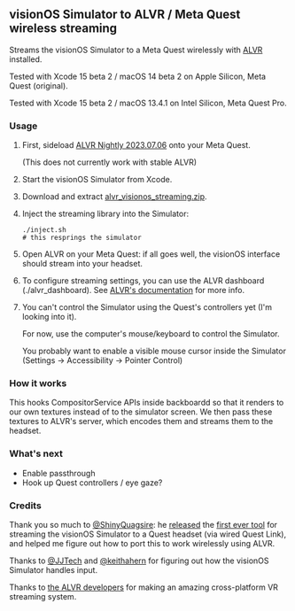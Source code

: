 ## visionOS Simulator to ALVR / Meta Quest wireless streaming

Streams the visionOS Simulator to a Meta Quest wirelessly with [ALVR](https://github.com/alvr-org/ALVR) installed.

Tested with Xcode 15 beta 2 / macOS 14 beta 2 on Apple Silicon, Meta Quest (original).

Tested with Xcode 15 beta 2 / macOS 13.4.1 on Intel Silicon, Meta Quest Pro.


### Usage

1. First, sideload [ALVR Nightly 2023.07.06](https://github.com/alvr-org/ALVR-nightly/releases/tag/v21.0.0-dev00%2Bnightly.2023.07.06) onto your Meta Quest.

   (This does not currently work with stable ALVR)

2. Start the visionOS Simulator from Xcode.

3. Download and extract [alvr_visionos_streaming.zip](https://github.com/zhuowei/VisionOSStereoScreenshots/releases).

4. Inject the streaming library into the Simulator:

   ```
   ./inject.sh
   # this resprings the simulator
   ```

5. Open ALVR on your Meta Quest: if all goes well, the visionOS interface should stream into your headset.

6. To configure streaming settings, you can use the ALVR dashboard (./alvr_dashboard). See [ALVR's documentation](https://github.com/alvr-org/ALVR) for more info.

7. You can't control the Simulator using the Quest's controllers yet (I'm looking into it).

   For now, use the computer's mouse/keyboard to control the Simulator.

   You probably want to enable a visible mouse cursor inside the Simulator (Settings -> Accessibility -> Pointer Control)

### How it works

This hooks CompositorService APIs inside backboardd so that it renders to our own textures instead of to the simulator screen. We then pass these textures to ALVR's server, which encodes them and streams them to the headset.

### What's next

- Enable passthrough
- Hook up Quest controllers / eye gaze?


### Credits

Thank you so much to [@ShinyQuagsire](https://mastodon.social/@ShinyQuagsire): he [released](https://mastodon.social/@ShinyQuagsire/110670442474420349) the [first ever tool](https://github.com/shinyquagsire23/XRGyroControls_OpenXR) for streaming the visionOS Simulator to a Quest headset (via wired Quest Link), and helped me figure out how to port this to work wirelessly using ALVR.

Thanks to [@JJTech](https://infosec.exchange/@jjtech) and [@keithahern](https://mastodon.social/@keithahern) for figuring out how the visionOS Simulator handles input.

Thanks to [the ALVR developers](https://github.com/alvr-org/ALVR) for making an amazing cross-platform VR streaming system.
